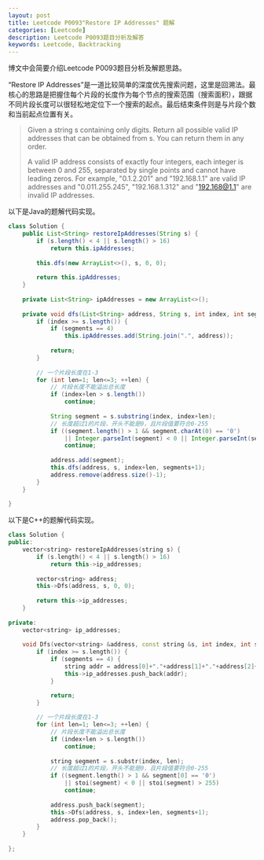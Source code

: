 ```yaml
---
layout: post
title: Leetcode P0093"Restore IP Addresses" 题解
categories: [Leetcode]
description: Leetcode P0093题目分析及解答
keywords: Leetcode, Backtracking
---
```


博文中会简要介绍Leetcode P0093题目分析及解题思路。

“Restore IP Addresses”是一道比较简单的深度优先搜索问题，这里是回溯法。最核心的思路是把握住每个片段的长度作为每个节点的搜索范围（搜索面积），跟据不同片段长度可以很轻松地定位下一个搜索的起点。最后结束条件则是与片段个数和当前起点位置有关。

> Given a string s containing only digits. Return all possible valid IP addresses that can be obtained from s. You can return them in any order.
> 
> A valid IP address consists of exactly four integers, each integer is between 0 and 255, separated by single points and cannot have leading zeros. For example, "0.1.2.201" and "192.168.1.1" are valid IP addresses and "0.011.255.245", "192.168.1.312" and "192.168@1.1" are invalid IP addresses. 

以下是Java的题解代码实现。
```java
class Solution {
    public List<String> restoreIpAddresses(String s) {
        if (s.length() < 4 || s.length() > 16)
            return this.ipAddresses;
        
        this.dfs(new ArrayList<>(), s, 0, 0);
        
        return this.ipAddresses;
    }
    
    private List<String> ipAddresses = new ArrayList<>();
    
    private void dfs(List<String> address, String s, int index, int segments) {
        if (index >= s.length()) {
            if (segments == 4)
                this.ipAddresses.add(String.join(".", address));
            
            return;
        }
        
        // 一个片段长度在1-3
        for (int len=1; len<=3; ++len) {
            // 片段长度不能溢出总长度
            if (index+len > s.length())
                continue;
            
            String segment = s.substring(index, index+len);
            // 长度超过1的片段，开头不能是0，且片段值要符合0-255
            if ((segment.length() > 1 && segment.charAt(0) == '0') 
                || Integer.parseInt(segment) < 0 || Integer.parseInt(segment) > 255)
                continue;
            
            address.add(segment);
            this.dfs(address, s, index+len, segments+1);
            address.remove(address.size()-1);
        }
    }
    
}
```

以下是C++的题解代码实现。
```cpp
class Solution {
public:
    vector<string> restoreIpAddresses(string s) {
        if (s.length() < 4 || s.length() > 16) 
            return this->ip_addresses;
        
        vector<string> address;
        this->Dfs(address, s, 0, 0);
        
        return this->ip_addresses;
    }
    
private:
    vector<string> ip_addresses;
    
    void Dfs(vector<string> &address, const string &s, int index, int segments) {
        if (index >= s.length()) {
            if (segments == 4) {
                string addr = address[0]+"."+address[1]+"."+address[2]+"."+address[3];
                this->ip_addresses.push_back(addr);
            }

            return;
        }
        
        // 一个片段长度在1-3
        for (int len=1; len<=3; ++len) {
            // 片段长度不能溢出总长度
            if (index+len > s.length())
                continue;
            
            string segment = s.substr(index, len);
            // 长度超过1的片段，开头不能是0，且片段值要符合0-255
            if ((segment.length() > 1 && segment[0] == '0') 
                || stoi(segment) < 0 || stoi(segment) > 255)
                continue;
            
            address.push_back(segment);
            this->Dfs(address, s, index+len, segments+1);
            address.pop_back();
        }
    }
    
};
```